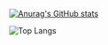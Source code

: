 [![Anurag's GitHub stats](https://github-readme-stats.vercel.app/api?username=lukassuprer&show_icons=true&theme=radical)](https://github.com/anuraghazra/github-readme-stats)

![Top Langs](https://github-readme-stats.vercel.app/api/top-langs/?username=lukassuprer&langs_count=8&show_icons=true&theme=radical)
